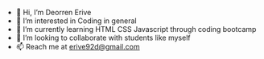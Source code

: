 - 👋 Hi, I’m Deorren Erive
- 👀 I’m interested in Coding in general
- 🌱 I’m currently learning HTML CSS Javascript through coding bootcamp
- 💞️ I’m looking to collaborate with students like myself
- 📫 Reach me at erive92d@gmail.com 

<!---
erive92d/erive92d is a ✨ special ✨ repository because its `README.md` (this file) appears on your GitHub profile.
You can click the Preview link to take a look at your changes.
--->
